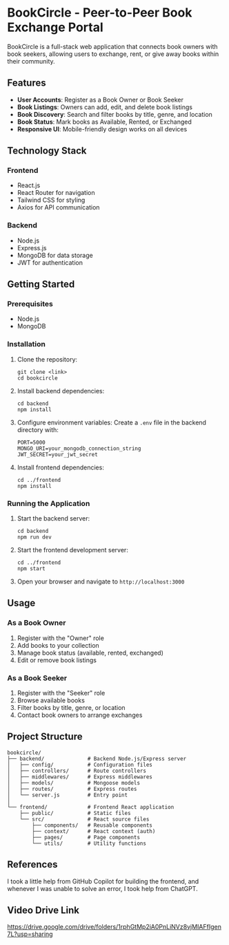 # BookCircle - Peer-to-Peer Book Exchange Portal

BookCircle is a full-stack web application that connects book owners with book seekers, allowing users to exchange, rent, or give away books within their community.

## Features

- **User Accounts**: Register as a Book Owner or Book Seeker
- **Book Listings**: Owners can add, edit, and delete book listings
- **Book Discovery**: Search and filter books by title, genre, and location
- **Book Status**: Mark books as Available, Rented, or Exchanged
- **Responsive UI**: Mobile-friendly design works on all devices

## Technology Stack

### Frontend
- React.js
- React Router for navigation
- Tailwind CSS for styling
- Axios for API communication

### Backend
- Node.js
- Express.js
- MongoDB for data storage
- JWT for authentication

## Getting Started

### Prerequisites
- Node.js 
- MongoDB 

### Installation

1. Clone the repository:
   ```
   git clone <link>
   cd bookcircle
   ```

2. Install backend dependencies:
   ```
   cd backend
   npm install
   ```

3. Configure environment variables:
   Create a `.env` file in the backend directory with:
   ```
   PORT=5000
   MONGO_URI=your_mongodb_connection_string
   JWT_SECRET=your_jwt_secret
   ```

4. Install frontend dependencies:
   ```
   cd ../frontend
   npm install
   ```

### Running the Application

1. Start the backend server:
   ```
   cd backend
   npm run dev
   ```

2. Start the frontend development server:
   ```
   cd ../frontend
   npm start
   ```

3. Open your browser and navigate to `http://localhost:3000`

## Usage

### As a Book Owner
1. Register with the "Owner" role
2. Add books to your collection
3. Manage book status (available, rented, exchanged)
4. Edit or remove book listings

### As a Book Seeker
1. Register with the "Seeker" role
2. Browse available books
3. Filter books by title, genre, or location
4. Contact book owners to arrange exchanges

## Project Structure

```
bookcircle/
├── backend/              # Backend Node.js/Express server
│   ├── config/           # Configuration files
│   ├── controllers/      # Route controllers
│   ├── middlewares/      # Express middlewares
│   ├── models/           # Mongoose models
│   ├── routes/           # Express routes
│   └── server.js         # Entry point
│
└── frontend/             # Frontend React application
    ├── public/           # Static files
    └── src/              # React source files
        ├── components/   # Reusable components
        ├── context/      # React context (auth)
        ├── pages/        # Page components
        └── utils/        # Utility functions
```

## References

I took a little help from GitHub Copilot for building the frontend, and whenever I was unable to solve an error, I took help from ChatGPT.


## Video Drive Link

https://drive.google.com/drive/folders/1rphGtMp2iA0PnLiNVz8vjMIAFfIgen7L?usp=sharing

